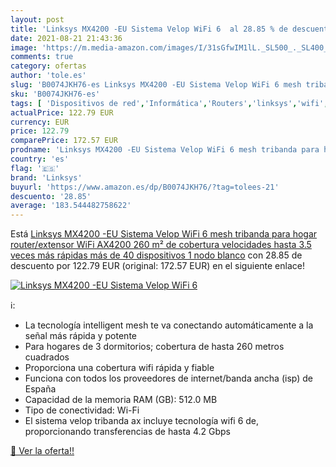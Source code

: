 ```yaml
---
layout: post
title: 'Linksys MX4200 -EU Sistema Velop WiFi 6  al 28.85 % de descuento'
date: 2021-08-21 21:43:36
image: 'https://m.media-amazon.com/images/I/31sGfwIM1lL._SL500_._SL400_.jpg'
comments: true
category: ofertas
author: 'tole.es'
slug: 'B0074JKH76-es Linksys MX4200 -EU Sistema Velop WiFi 6 mesh tribanda para...'
sku: 'B0074JKH76-es'
tags: [ 'Dispositivos de red','Informática','Routers','linksys','wifi', ]
actualPrice: 122.79 EUR
currency: EUR
price: 122.79
comparePrice: 172.57 EUR
prodname: 'Linksys MX4200 -EU Sistema Velop WiFi 6 mesh tribanda para hogar  router/extensor WiFi AX4200  260 m² de cobertura  velocidades hasta 3.5 veces más rápidas  más de 40 dispositivos  1 nodo  blanco'
country: 'es'
flag: '🇪🇸'
brand: 'Linksys'
buyurl: 'https://www.amazon.es/dp/B0074JKH76/?tag=tolees-21'
descuento: '28.85'
average: '183.544482758622'
---
```


Está [Linksys MX4200 -EU Sistema Velop WiFi 6 mesh tribanda para hogar  router/extensor WiFi AX4200  260 m² de cobertura  velocidades hasta 3.5 veces más rápidas  más de 40 dispositivos  1 nodo  blanco](https://www.amazon.es/dp/B0074JKH76/?tag=tolees-21) con 28.85 de descuento por 122.79 EUR (original: 172.57 EUR) en el siguiente enlace!

[![Linksys MX4200 -EU Sistema Velop WiFi 6 ](https://m.media-amazon.com/images/I/31sGfwIM1lL._SL500_._SL400_.jpg)](https://www.amazon.es/dp/B0074JKH76/?tag=tolees-21)

ℹ️:

- La tecnología intelligent mesh te va conectando automáticamente a la señal más rápida y potente
- Para hogares de 3 dormitorios; cobertura de hasta 260 metros cuadrados
- Proporciona una cobertura wifi rápida y fiable
- Funciona con todos los proveedores de internet/banda ancha (isp) de España
- Capacidad de la memoria RAM (GB): 512.0 MB
- Tipo de conectividad: Wi-Fi
- El sistema velop tribanda ax incluye tecnología wifi 6 de, proporcionando transferencias de hasta 4.2 Gbps

[🛒 Ver la oferta!!](https://www.amazon.es/dp/B0074JKH76/?tag=tolees-21)
